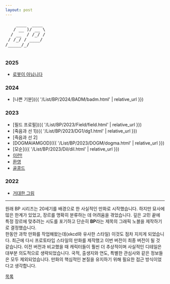 ```yaml
---
layout: post
---
```


<div class="ascii-art-container">
  <pre class="ascii-art2">
    ____  ____ 
   / __ )/ __ \
  / __  / /_/ /
 / /_/ / ____/ 
/_____/_/      
  </pre>
</div>

### 2025
- [로봇이 아닙니다](./2025/0223/bot.html)

### 2024
- [나쁜 기분]({{ '/List/BP/2024/BADM/badm.html' | relative_url }})

### 2023
- [필드 프로필]({{ '/List/BP/2023/Field/field.html' | relative_url }})
- [죽음과 선 1]({{ '/List/BP/2023/DG1/dg1.html' | relative_url }})
- [죽음과 선 2]
- [DOGMAIAMGOD]({{ '/List/BP/2023/DOGM/dogma.html' | relative_url }})
- [모순]({{ '/List/BP/2023/Dil/dil.html' | relative_url }})
- [이런!](./2023/dang/da.html)
- [환영](./2022/bigp/fa.html)
- [골콩드](./2022/bigp/golconda.html)

### 2022
- [거대한 그림](./2022/bigp/bigp.html)

---

원래 BP 시리즈는 20세기를 배경으로 한 사실적인 만화로 시작했습니다. 하지만 묘사에 많은 한계가 있었고, 장르를 명확히 분류하는 데 어려움을 겪었습니다. 깊은 고민 끝에 특정 장르에 맞추려는 시도를 포기하고 단순히 **BP**라는 제목의 그래픽 노블을 제작하기로 결정했습니다.  
한동안 과학 만화를 작업해왔는데(xkcd와 유사한 스타일) 이것도 점차 지치게 되었습니다. 최근에 다시 프로토타입 스타일의 만화를 제작했고 이번 버전이 최종 버전이 될 것 같습니다. 이전 버전과 비교했을 때 캐릭터들이 훨씬 더 추상적이며 사실적인 디테일은 대부분 의도적으로 생략되었습니다. 국적, 출생지와 연도, 특별한 관심사와 같은 정보들은 모두 제외되었습니다. 만화의 핵심적인 본질을 유지하기 위해 필요한 접근 방식이었다고 생각합니다.  

<div class="pagination">
  <a href="{{ '/List/list.html' | relative_url }}" class="prev-button">목록</a>
</div>